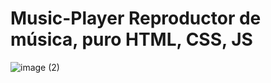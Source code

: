 # Music-Player Reproductor de música, puro HTML, CSS, JS
![image (2)](https://user-images.githubusercontent.com/83435268/157127776-fa977480-82cf-4f18-b9b0-715ba66530b9.png)
